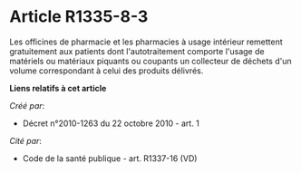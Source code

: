 # Article R1335-8-3

Les officines de pharmacie et les pharmacies à usage intérieur remettent gratuitement aux patients dont l'autotraitement
comporte l'usage de matériels ou matériaux piquants ou coupants un collecteur de déchets d'un volume correspondant à celui
des produits délivrés.

**Liens relatifs à cet article**

_Créé par_:

  - Décret n°2010-1263 du 22 octobre 2010 - art. 1

_Cité par_:

  - Code de la santé publique - art. R1337-16 (VD)

